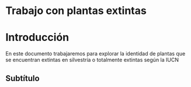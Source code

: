 Trabajo con plantas extintas
================

# Introducción

En este documento trabajaremos para explorar la identidad de plantas que
se encuentran extintas en silvestría o totalmente extintas según la IUCN

## Subtítulo
